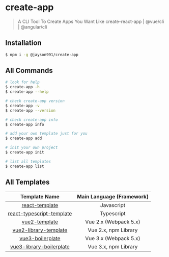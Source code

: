 # create-app

> A CLI Tool To Create Apps You Want Like create-react-app | @vue/cli | @angular/cli

## Installation

```bash
$ npm i -g @jayson991/create-app
```

## All Commands

```bash
# look for help
$ create-app -h
$ create-app --help

# check create-app version
$ create-app -v
$ create-app --version

# check create-app info
$ create-app info

# add your own template just for you
$ create-app add

# init your own project
$ create-app init

# list all templates
$ create-app list
```

## All Templates

|                                     Template Name                                     | Main Language (Framework) |
| :-----------------------------------------------------------------------------------: | :-----------------------: |
|            [react-template](https://github.com/jaysonwu991/react-template)            |        Javascript         |
| [react-typescript-template](https://github.com/jaysonwu991/react-typescript-template) |        Typescript         |
|             [vue2-template](https://github.com/jaysonwu991/vue2-template)             |   Vue 2.x (Webpack 5.x)   |
|     [vue2-library-template](https://github.com/jaysonwu991/vue2-library-template)     |   Vue 2.x, npm Library    |
|          [vue3-boilerplate](https://github.com/jaysonwu991/vue3-boilerplate)          |   Vue 3.x (Webpack 5.x)   |
|  [vue3-library-boilerplate](https://github.com/jaysonwu991/vue3-library-boilerplate)  |   Vue 3.x, npm Library    |
